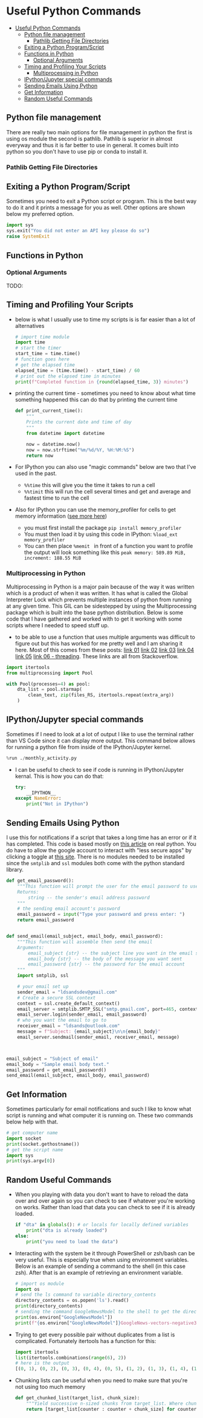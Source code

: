 # Useful Python Commands

- [Useful Python Commands](#useful-python-commands)
    - [Python file management](#python-file-management)
        - [Pathlib Getting File Directories](#pathlib-getting-file-directories)
    - [Exiting a Python Program/Script](#exiting-a-python-programscript)
    - [Functions in Python](#functions-in-python)
        - [Optional Arguments](#optional-arguments)
    - [Timing and Profiling Your Scripts](#timing-and-profiling-your-scripts)
        - [Multiprocessing in Python](#multiprocessing-in-python)
    - [IPython/Jupyter special commands](#ipythonjupyter-special-commands)
    - [Sending Emails Using Python](#sending-emails-using-python)
    - [Get Information](#get-information)
    - [Random Useful Commands](#random-useful-commands)

## Python file management

There are really two main options for file management in python the first is using os module the second is pathlib. Pathlib is superior in almost everyway and thus it is far better to use in general. It comes built into python so you don't have to use pip or conda to install it.

### Pathlib Getting File Directories



## Exiting a Python Program/Script

Sometimes you need to exit a Python script or program. This is the best way to do it and it prints a message for you as well. Other options are shown below my preferred option.

```Python
import sys
sys.exit("You did not enter an API key please do so")
raise SystemExit
```

## Functions in Python

### Optional Arguments

TODO:

## Timing and Profiling Your Scripts

- below is what I usually use to time my scripts is is far easier than a lot of alternatives

    ```Python
    # import time module
    import time
    # start the timer
    start_time = time.time()
    # function goes here
    # get the elapsed time
    elapsed_time = (time.time() - start_time) / 60
    # print out the elapsed time in minutes
    print(f"Completed function in {round(elapsed_time, 3)} minutes")
    ```

- printing the current time - sometimes you need to know about what time something happened this can do that by printing the current time

    ```Python
    def print_current_time():
        """
        Prints the current date and time of day
        """
        from datetime import datetime

        now = datetime.now()
        now = now.strftime("%m/%d/%Y, %H:%M:%S")
        return now
    ```

- For IPython you can also use "magic commands" below are two that I've used in the past.
    - `%%time` this will give you the time it takes to run a cell
    - `%%timit` this will run the cell several times and get and average and fastest time to run the cell

- Also for IPython you can use the memory_profiler for cells to get memory information ([see more here](https://jakevdp.github.io/PythonDataScienceHandbook/01.07-timing-and-profiling.html))
    - you must first install the package `pip install memory_profiler`
    - You must then load it by using this code in IPython: `%load_ext memory_profiler`
    - You can then place `%memit ` in front of a function you want to profile the output will look something like this `peak memory: 589.89 MiB, increment: 188.55 MiB`

### Multiprocessing in Python

Multiprocessing in Python is a major pain because of the way it was written which is a product of when it was written. It has what is called the Global Interpreter Lock which prevents multiple instances of python from running at any given time. This GIL can be sidestepped by using the Multiprocessing package which is built into the base python distribution. Below is some code that I have gathered and worked with to get it working with some scripts where I needed to speed stuff up.

- to be able to use a function that uses multiple arguments was difficult to figure out but this has worked for me pretty well and I am sharing it here. Most of this comes from these posts: [link 01](https://stackoverflow.com/questions/36587211/easiest-way-to-read-csv-files-with-multiprocessing-in-pandas) [link 02](https://stackoverflow.com/questions/54043682/how-to-use-multiprocessing-with-multiple-arguments-in-python-3) [link 03](https://stackoverflow.com/questions/5442910/python-multiprocessing-pool-map-for-multiple-arguments) [link 04](https://stackoverflow.com/questions/53924018/python-multiprocessing-on-windows) [link 05](https://stackoverflow.com/questions/53924018/python-multiprocessing-on-windows) [link 06 - threading](https://stackoverflow.com/questions/49875889/run-two-python-files-at-the-same-time). These links are all from Stackoverflow.

```Python
import itertools
from multiprocessing import Pool

with Pool(processes=4) as pool:
    dta_list = pool.starmap(
        clean_text, zip(files_RS, itertools.repeat(extra_arg))
    )
```

## IPython/Jupyter special commands

Sometimes if I need to look at a lot of output I like to use the terminal rather than VS Code since it can display more output. This command below allows for running a python file from inside of the IPython/Jupyter kernel.

```Python
%run ./monthly_activity.py
```

- I can be useful to check to see if code is running in IPython/Jupyter kernal. This is how you can do that:

    ```Python
    try:
        __IPYTHON__
    except NameError:
        print("Not in IPython")
    ```

## Sending Emails Using Python

I use this for notifications if a script that takes a long time has an error or if it has completed. This code is based mostly on [this article](https://realpython.com/python-send-email/) on real python. You do have to allow the google account to interact with "less secure apps" by clicking a toggle at [this site](https://myaccount.google.com/lesssecureapps). There is no modules needed to be installed since the `smtplib` and `ssl` modules both come with the python standard library.

```Python
def get_email_password():
    """This function will prompt the user for the email password to use later
    Returns:
        string -- the sender's email address password
    """
    # the sending email account's password
    email_password = input("Type your password and press enter: ")
    return email_password


def send_email(email_subject, email_body, email_password):
    """This function will assemble then send the email
    Arguments:
        email_subject {str} -- the subject line you want in the email sent
        email_body {str} -- the body of the message you want sent
        email_password {str} -- the password for the email account
    """
    import smtplib, ssl

    # your email set up
    sender_email = "ldsandsdev@gmail.com"
    # Create a secure SSL context
    context = ssl.create_default_context()
    email_server = smtplib.SMTP_SSL("smtp.gmail.com", port=465, context=context)
    email_server.login(sender_email, email_password)
    # who you want the email to go to
    receiver_email = "ldsands@outlook.com"
    message = f"Subject: {email_subject}\n\n{email_body}"
    email_server.sendmail(sender_email, receiver_email, message)



email_subject = "Subject of email"
email_body = "Sample email body text."
email_password = get_email_password()
send_email(email_subject, email_body, email_password)
```

## Get Information

Sometimes particularly for email notifications and such I like to know what script is running and what computer it is running on. These two commands below help with that.

```Python
# get computer name
import socket
print(socket.gethostname())
# get the script name
import sys
print(sys.argv[0])
```

## Random Useful Commands

- When you playing with data you don't want to have to reload the data over and over again so you can check to see if whatever you're working on works. Rather than load that data you can check to see if it is already loaded.

    ```Python
    if "dta" in globals(): # or locals for locally defined variables
        print("dta is already loaded")
    else:
        print("you need to load the data")
    ```

- Interacting with the system be it through PowerShell or zsh/bash can be very useful. This is especially true when using environment variables. Below is an example of sending a command to the shell (in this case zsh). After that is an example of retrieving an environment variable.

    ```python
    # import os module
    import os
    # send the ls command to variable directory_contents
    directory_contents = os.popen('ls').read()
    print(directory_contents)
    # sending the command GoogleNewsModel to the shell to get the directory set to that environment variable
    print(os.environ["GoogleNewsModel"])
    print(f"{os.environ["GoogleNewsModel"]}GoogleNews-vectors-negative300.bin.gz")
    ```

- Trying to get every possible pair without duplicates from a list is complicated. Fortunately itertools has a function for this:

    ```Python
    import itertools
    list(itertools.combinations(range(6), 2))
    # here is the output
    [(0, 1), (0, 2), (0, 3), (0, 4), (0, 5), (1, 2), (1, 3), (1, 4), (1, 5), (2, 3), (2, 4), (2, 5), (3, 4), (3, 5), (4, 5)]
    ```

- Chunking lists can be useful when you need to make sure that you're not using too much memory

    ```Python
    def get_chunked_list(target_list, chunk_size):
        """Yield successive n-sized chunks from target_list. Where chunk_size is an int and the target_list is a list that will be split"""
        return [target_list[counter : counter + chunk_size] for counter in range(0, len(target_list), chunk_size)]
    ```
